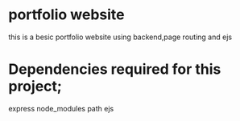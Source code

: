 # portfolio website
this is a besic portfolio website using backend,page routing and ejs

# Dependencies required for this project;

express
node_modules
path
ejs
